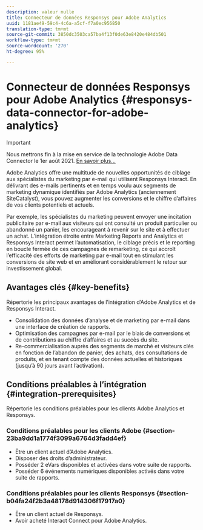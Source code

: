 ```yaml
---
description: valeur nulle
title: Connecteur de données Responsys pour Adobe Analytics
uuid: 1181ae49-59c4-4c6a-a5cf-f7a0ec956850
translation-type: tm+mt
source-git-commit: 3850dc3503ca57ba4f13f0de63e8420e484db501
workflow-type: tm+mt
source-wordcount: '270'
ht-degree: 95%

---
```



# Connecteur de données Responsys pour Adobe Analytics {#responsys-data-connector-for-adobe-analytics}

>[!IMPORTANT]
>
>Nous mettrons fin à la mise en service de la technologie Adobe Data Connector le 1er août 2021. [En savoir plus...](/help/import/data-connectors/data-connectors-eol.md)

Adobe Analytics offre une multitude de nouvelles opportunités de ciblage aux spécialistes du marketing par e-mail qui utilisent Responsys Interact. En délivrant des e-mails pertinents et en temps voulu aux segments de marketing dynamique identifiés par Adobe Analytics (anciennement SiteCatalyst), vous pouvez augmenter les conversions et le chiffre d’affaires de vos clients potentiels et actuels.

Par exemple, les spécialistes du marketing peuvent envoyer une incitation publicitaire par e-mail aux visiteurs qui ont consulté un produit particulier ou abandonné un panier, les encourageant à revenir sur le site et à effectuer un achat. L’intégration étroite entre Marketing Reports and Analytics et Responsys Interact permet l’automatisation, le ciblage précis et le reporting en boucle fermée de ces campagnes de remarketing, ce qui accroît l’efficacité des efforts de marketing par e-mail tout en stimulant les conversions de site web et en améliorant considérablement le retour sur investissement global.

## Avantages clés {#key-benefits}

Répertorie les principaux avantages de l’intégration d’Adobe Analytics et de Responsys Interact.

* Consolidation des données d’analyse et de marketing par e-mail dans une interface de création de rapports.
* Optimisation des campagnes par e-mail par le biais de conversions et de contributions au chiffre d’affaires et au succès du site.
* Re-commercialisation auprès des segments de marché et visiteurs clés en fonction de l’abandon de panier, des achats, des consultations de produits, et en tenant compte des données actuelles et historiques (jusqu’à 90 jours avant l’activation).

## Conditions préalables à l’intégration {#integration-prerequisites}

Répertorie les conditions préalables pour les clients Adobe Analytics et Responsys.

### Conditions préalables pour les clients Adobe {#section-23ba9dd1a1774f3099a6764d3fadd4ef}

* Être un client actuel d’Adobe Analytics.
* Disposer des droits d’administrateur.
* Posséder 2 eVars disponibles et activées dans votre suite de rapports.
* Posséder 6 événements numériques disponibles activés dans votre suite de rapports.

### Conditions préalables pour les clients Responsys {#section-b04fa24f2b3a48178d914306f17917a0}

* Être un client actuel de Responsys.
* Avoir acheté Interact Connect pour Adobe Analytics.
